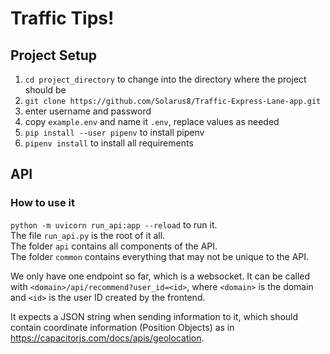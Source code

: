 # Traffic Tips!
## Project Setup
1. `cd project_directory` to change into the directory where the project should be
2. `git clone https://github.com/Solarus8/Traffic-Express-Lane-app.git`
3. enter username and password
4. copy `example.env` and name it `.env`, replace values as needed
5. `pip install --user pipenv` to install pipenv
6. `pipenv install` to install all requirements

## API
### How to use it
`python -m uvicorn run_api:app --reload` to run it.<br>
The file `run_api.py` is the root of it all.<br>
The folder `api` contains all components of the API.<br>
The folder `common` contains everything that may not be unique to the API.<br>

We only have one endpoint so far, which is a websocket.
It can be called with `<domain>/api/recommend?user_id=<id>`, where `<domain>` is the domain and `<id>` is the user ID created by the frontend.

It expects a JSON string when sending information to it, which should contain coordinate information (Position Objects) as in https://capacitorjs.com/docs/apis/geolocation.
